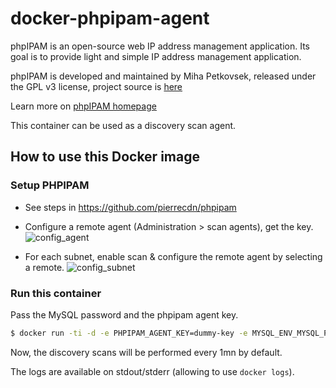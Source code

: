 # docker-phpipam-agent

phpIPAM is an open-source web IP address management application. Its goal is to provide light and simple IP address management application.

phpIPAM is developed and maintained by Miha Petkovsek, released under the GPL v3 license, project source is [here](https://github.com/phpipam/phpipam-agent)

Learn more on [phpIPAM homepage](http://phpipam.net)

This container can be used as a discovery scan agent.

## How to use this Docker image

### Setup PHPIPAM

* See steps in https://github.com/pierrecdn/phpipam
* Configure a remote agent (Administration > scan agents), get the key.
![config_agent](https://user-images.githubusercontent.com/4225738/45190599-0b799000-b23f-11e8-9e41-fb993606264d.png)

* For each subnet, enable scan & configure the remote agent by selecting a remote.
![config_subnet](https://user-images.githubusercontent.com/4225738/45190619-2ba94f00-b23f-11e8-9e45-b5e721c63d70.png)

### Run this container

Pass the MySQL password and the phpipam agent key.

```bash
$ docker run -ti -d -e PHPIPAM_AGENT_KEY=dummy-key -e MYSQL_ENV_MYSQL_PASSWORD=my-secret-pw --name ipam-agent --link phpipam-mysql:mysql pierrecdn/phpipam-agent
```

Now, the discovery scans will be performed every 1mn by default.

The logs are available on stdout/stderr (allowing to use `docker logs`).
